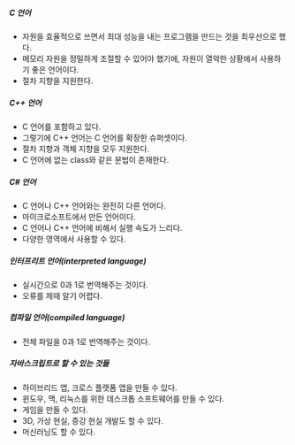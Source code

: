 ##### C 언어

- 자원을 효율적으로 쓰면서 최대 성능을 내는 프로그램을 만드는 것을 최우선으로 했다.
- 메모리 자원을 정밀하게 조절할 수 있어야 했기에, 자원이 열악한 상황에서 사용하기 좋은 언어이다.
- 절차 지향을 지원한다.

##### C++ 언어

- C 언어를 포함하고 있다.
- 그렇기에 C++ 언어는 C 언어를 확장한 슈퍼셋이다.
- 절차 지향과 객체 지향을 모두 지원한다.
- C 언어에 없는 class와 같은 문법이 존재한다.

##### C# 언어

- C 언어나 C++ 언어와는 완전히 다른 언어다.
- 마이크로소프트에서 만든 언어이다.
- C 언어나 C++ 언어에 비해서 실행 속도가 느리다.
- 다양한 영역에서 사용할 수 있다.

##### 인터프리트 언어(interpreted language)

- 실시간으로 0과 1로 번역해주는 것이다.
- 오류를 제때 알기 어렵다.

##### 컴파일 언어(compiled language)

- 전체 파일을 0과 1로 번역해주는 것이다.

##### 자바스크립트로 할 수 있는 것들

- 하이브리드 앱, 크로스 플랫폼 앱을 만들 수 있다.
- 윈도우, 맥, 리눅스를 위한 데스크톱 소프트웨어를 만들 수 있다.
- 게임을 만들 수 있다.
- 3D, 가상 현실, 증강 현실 개발도 할 수 있다.
- 머신러닝도 할 수 있다.
